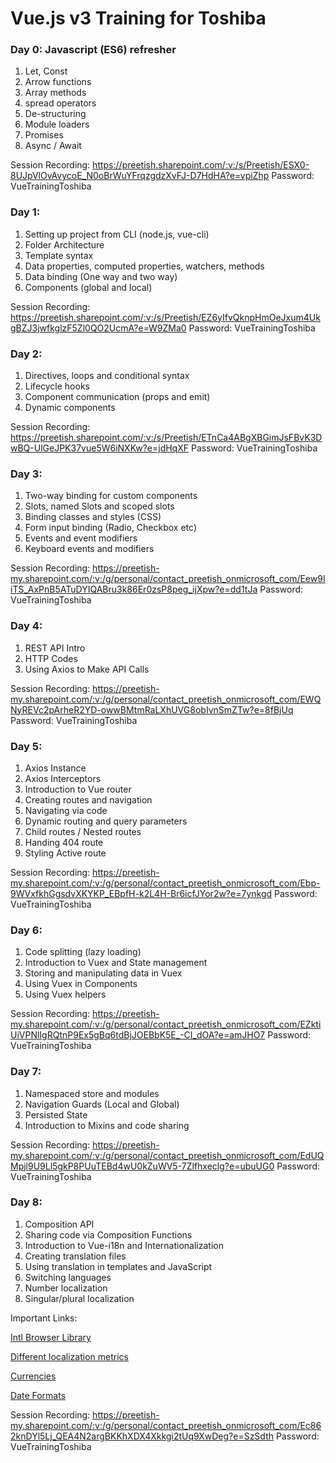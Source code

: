 # Vue.js v3 Training for Toshiba

### Day 0: Javascript (ES6) refresher
1. Let, Const
2. Arrow functions
3. Array methods
4. spread operators
5. De-structuring
6. Module loaders
7. Promises
8. Async / Await

Session Recording: https://preetish.sharepoint.com/:v:/s/Preetish/ESX0-8UJpVlOvAvycoE_N0oBrWuYFrqzgdzXvFJ-D7HdHA?e=vpiZhp
Password: VueTrainingToshiba


### Day 1: 
1. Setting up project from CLI (node.js, vue-cli) 
2. Folder Architecture 
3. Template syntax
4. Data properties, computed properties, watchers, methods
5. Data binding (One way and two way)
6. Components (global and local)

Session Recording: https://preetish.sharepoint.com/:v:/s/Preetish/EZ6yIfvQknpHmOeJxum4UkgBZJ3jwfkglzF5Zl0QO2UcmA?e=W9ZMa0
Password: VueTrainingToshiba

### Day 2: 
1. Directives, loops and conditional syntax
2. Lifecycle hooks
3. Component communication (props and emit)
4. Dynamic components 


Session Recording: https://preetish.sharepoint.com/:v:/s/Preetish/ETnCa4ABgXBGimJsFBvK3DwBQ-UlGeJPK37vue5W6iNXKw?e=jdHqXF
Password: VueTrainingToshiba

### Day 3: 
1. Two-way binding for custom components
2. Slots, named Slots and scoped slots
3. Binding classes and styles (CSS) 
4. Form input binding (Radio, Checkbox etc) 
5. Events and event modifiers
6. Keyboard events and modifiers


Session Recording: https://preetish-my.sharepoint.com/:v:/g/personal/contact_preetish_onmicrosoft_com/Eew9IiTS_AxPnB5ATuDYIQABru3k86Er0zsP8peg_ijXpw?e=dd1tJa
Password: VueTrainingToshiba

### Day 4: 
1. REST API Intro
2. HTTP Codes
3. Using Axios to Make API Calls


Session Recording: https://preetish-my.sharepoint.com/:v:/g/personal/contact_preetish_onmicrosoft_com/EWQNyREVc2pArheR2YD-owwBMtmRaLXhUVG8obIvnSmZTw?e=8fBjUq
Password: VueTrainingToshiba

### Day 5:
1. Axios Instance
2. Axios Interceptors
3. Introduction to Vue router
4. Creating routes and navigation
5. Navigating via code
6. Dynamic routing and query parameters
7. Child routes / Nested routes
8. Handing 404 route
9. Styling Active route

Session Recording: https://preetish-my.sharepoint.com/:v:/g/personal/contact_preetish_onmicrosoft_com/Ebp-9WVxfkhGgsdvXKYKP_EBpfH-k2L4H-Br6icfJYor2w?e=7ynkgd
Password: VueTrainingToshiba

### Day 6:
1. Code splitting (lazy loading)
2. Introduction to Vuex and State management
3. Storing and manipulating data in Vuex
4. Using Vuex in Components
5. Using Vuex helpers


Session Recording: https://preetish-my.sharepoint.com/:v:/g/personal/contact_preetish_onmicrosoft_com/EZktiUiVPNlIgRQtnP9Ex5gBq6tdBjJOEBbK5E_-CI_dOA?e=amJHO7
Password: VueTrainingToshiba

### Day 7:
1. Namespaced store and modules
2. Navigation Guards (Local and Global)
3. Persisted State
4. Introduction to Mixins and code sharing


Session Recording: https://preetish-my.sharepoint.com/:v:/g/personal/contact_preetish_onmicrosoft_com/EdUQMpjl9U9Ll5gkP8PUuTEBd4wU0kZuWV5-7Zlfhxeclg?e=ubuUG0
Password: VueTrainingToshiba

### Day 8:
1. Composition API
2. Sharing code via Composition Functions
3. Introduction to Vue-i18n and Internationalization
4. Creating translation files
5. Using translation in templates and JavaScript
6. Switching languages
7. Number localization
8. Singular/plural localization

Important Links:

[Intl Browser Library](https://developer.mozilla.org/en-US/docs/Web/JavaScript/Reference/Global_Objects/Intl/NumberFormat)

[Different localization metrics](https://formatjs.io/docs/polyfills/intl-numberformat/#simple-units)

[Currencies](https://tc39.es/ecma402/#locales-currencies-tz)

[Date Formats](https://developer.mozilla.org/en-US/docs/Web/JavaScript/Reference/Global_Objects/Intl/NumberFormat/NumberFormat)

Session Recording: https://preetish-my.sharepoint.com/:v:/g/personal/contact_preetish_onmicrosoft_com/Ec862knDYl5Lj_QEA4N2argBKKhXDX4Xkkgi2tUq9XwDeg?e=SzSdth
Password: VueTrainingToshiba



